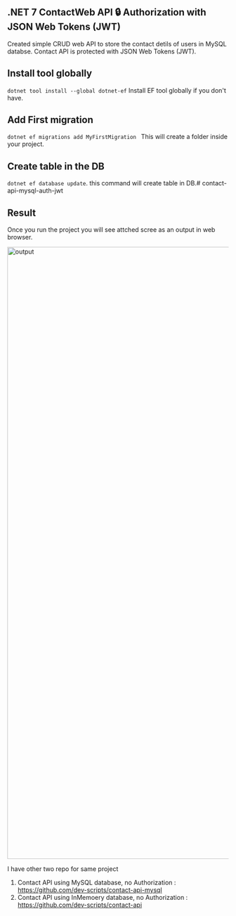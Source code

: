 ## .NET 7 ContactWeb API 🔒 Authorization with JSON Web Tokens (JWT)

Created simple CRUD web API to store the contact detils of users in MySQL databse. Contact API is protected with JSON Web Tokens (JWT).
## Install tool globally
`dotnet tool install --global dotnet-ef` Install EF tool globally if you don't have.  

## Add First migration
`dotnet ef migrations add MyFirstMigration ` This will create a folder inside your project.

## Create table in the DB
`dotnet ef database update`. this command will create table in DB.# contact-api-mysql-auth-jwt

## Result
Once you run the project you will see attched scree as an output in web browser.

<img width="1394" alt="output" src="https://github.com/dev-scripts/contact-api-mysql-auth-jwt/assets/9651702/fbebdb88-ed0e-4574-9601-31dc1c46cd3d">

I have other two repo for same project

1. Contact API using MySQL database, no Authorization : https://github.com/dev-scripts/contact-api-mysql
2. Contact API using InMemoery database, no Authorization : https://github.com/dev-scripts/contact-api
